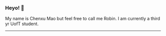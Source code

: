 ### Heyo! 👋

My name is Chenxu Mao but feel free to call me Robin. I am currently a third yr UofT student.

--------


